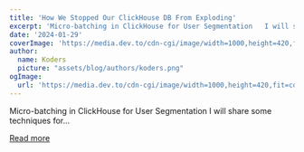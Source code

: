 ```yaml
---
title: 'How We Stopped Our ClickHouse DB From Exploding'
excerpt: 'Micro-batching in ClickHouse for User Segmentation   I will share some techniques for...'
date: '2024-01-29'
coverImage: 'https://media.dev.to/cdn-cgi/image/width=1000,height=420,fit=cover,gravity=auto,format=auto/https%3A%2F%2Fdev-to-uploads.s3.amazonaws.com%2Fuploads%2Farticles%2F2psod1cv0bl1t7fm7sye.png'
author:
  name: Koders
  picture: "assets/blog/authors/koders.png"
ogImage:
  url: 'https://media.dev.to/cdn-cgi/image/width=1000,height=420,fit=cover,gravity=auto,format=auto/https%3A%2F%2Fdev-to-uploads.s3.amazonaws.com%2Fuploads%2Farticles%2F2psod1cv0bl1t7fm7sye.png'
---
```


Micro-batching in ClickHouse for User Segmentation   I will share some techniques for...

[Read more](https://dev.to/dittofeed-max/how-we-stopped-our-clickhouse-db-from-exploding-2969)

